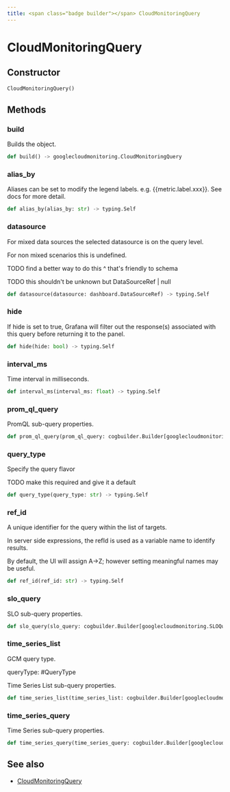 ```yaml
---
title: <span class="badge builder"></span> CloudMonitoringQuery
---
```

# <span class="badge builder"></span> CloudMonitoringQuery

## Constructor

```python
CloudMonitoringQuery()
```
## Methods

### <span class="badge object-method"></span> build

Builds the object.

```python
def build() -> googlecloudmonitoring.CloudMonitoringQuery
```

### <span class="badge object-method"></span> alias_by

Aliases can be set to modify the legend labels. e.g. {{metric.label.xxx}}. See docs for more detail.

```python
def alias_by(alias_by: str) -> typing.Self
```

### <span class="badge object-method"></span> datasource

For mixed data sources the selected datasource is on the query level.

For non mixed scenarios this is undefined.

TODO find a better way to do this ^ that's friendly to schema

TODO this shouldn't be unknown but DataSourceRef | null

```python
def datasource(datasource: dashboard.DataSourceRef) -> typing.Self
```

### <span class="badge object-method"></span> hide

If hide is set to true, Grafana will filter out the response(s) associated with this query before returning it to the panel.

```python
def hide(hide: bool) -> typing.Self
```

### <span class="badge object-method"></span> interval_ms

Time interval in milliseconds.

```python
def interval_ms(interval_ms: float) -> typing.Self
```

### <span class="badge object-method"></span> prom_ql_query

PromQL sub-query properties.

```python
def prom_ql_query(prom_ql_query: cogbuilder.Builder[googlecloudmonitoring.PromQLQuery]) -> typing.Self
```

### <span class="badge object-method"></span> query_type

Specify the query flavor

TODO make this required and give it a default

```python
def query_type(query_type: str) -> typing.Self
```

### <span class="badge object-method"></span> ref_id

A unique identifier for the query within the list of targets.

In server side expressions, the refId is used as a variable name to identify results.

By default, the UI will assign A->Z; however setting meaningful names may be useful.

```python
def ref_id(ref_id: str) -> typing.Self
```

### <span class="badge object-method"></span> slo_query

SLO sub-query properties.

```python
def slo_query(slo_query: cogbuilder.Builder[googlecloudmonitoring.SLOQuery]) -> typing.Self
```

### <span class="badge object-method"></span> time_series_list

GCM query type.

queryType: #QueryType

Time Series List sub-query properties.

```python
def time_series_list(time_series_list: cogbuilder.Builder[googlecloudmonitoring.TimeSeriesList]) -> typing.Self
```

### <span class="badge object-method"></span> time_series_query

Time Series sub-query properties.

```python
def time_series_query(time_series_query: cogbuilder.Builder[googlecloudmonitoring.TimeSeriesQuery]) -> typing.Self
```

## See also

 * <span class="badge object-type-class"></span> [CloudMonitoringQuery](./object-CloudMonitoringQuery.md)
